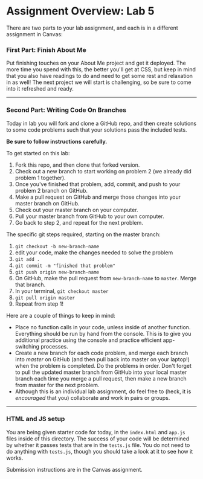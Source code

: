 # Assignment Overview: Lab 5

There are two parts to your lab assignment, and each is in a different assignment in Canvas:

### First Part: Finish About Me

Put finishing touches on your About Me project and get it deployed. The more time you spend with this, the better you'll get at CSS, but keep in mind that you also have readings to do and need to get some rest and relaxation in as well! The next project we will start is challenging, so be sure to come into it refreshed and ready.

---

### Second Part: Writing Code On Branches

Today in lab you will fork and clone a GitHub repo, and then create solutions to some code problems such that your solutions pass the included tests.

**Be sure to follow instructions carefully.**

To get started on this lab:
1. Fork this repo, and then clone that forked version.
2. Check out a new branch to start working on problem 2 (we already did problem 1 together).
3. Once you've finished that problem, add, commit, and push to your problem 2 branch on GitHub.
4. Make a pull request on GitHub and merge those changes into your master branch on GitHub.
5. Check out your master branch on your computer.
6. Pull your master branch from GitHub to your own computer.
7. Go back to step 2, and repeat for the next problem.

The specific git steps required, starting on the master branch:
1. `git checkout -b new-branch-name`
2. edit your code, make the changes needed to solve the problem
3. `git add .`
4. `git commit -m "finished that problem"`
5. `git push origin new-branch-name`
6. On GitHub, make the pull request from `new-branch-name` to `master`. Merge that branch.
7. In your terminal, `git checkout master`
8. `git pull origin master`
9. Repeat from step 1!

Here are a couple of things to keep in mind:

* Place no function calls in your code, unless inside of another function. Everything should be run by hand from the console. This is to give you additional practice using the console and practice efficient app-switching processes.
* Create a new branch for each code problem, and merge each branch into *master* on GitHub (and then pull back into master on your laptop!) when the problem is completed. Do the problems in order. Don't forget to pull the updated master branch from GitHub into your local master branch each time you merge a pull request, then make a new branch from master for the next problem.
* Although this is an individual lab assignment, do feel free to (heck, it is *encouraged* that you) collaborate and work in pairs or groups.

---
### HTML and JS setup
You are being given starter code for today, in the `index.html` and `app.js` files inside of this directory. The success of your code will be determined by whether it passes tests that are in the `tests.js` file. You do not need to do anything with `tests.js`, though you should take a look at it to see how it works.

Submission instructions are in the Canvas assignment.
